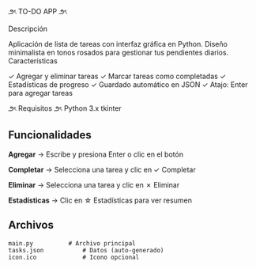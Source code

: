 ౨ৎ TO-DO APP ౨ৎ

Descripción

Aplicación de lista de tareas con interfaz gráfica en Python. Diseño minimalista en tonos rosados para gestionar tus pendientes diarios.
Características

✓ Agregar y eliminar tareas
✓ Marcar tareas como completadas
✓ Estadísticas de progreso
✓ Guardado automático en JSON
✓ Atajo: Enter para agregar tareas

౨ৎ Requisitos ౨ৎ
Python 3.x
tkinter

## Funcionalidades

**Agregar** → Escribe y presiona Enter o clic en el botón

**Completar** → Selecciona una tarea y clic en ✓ Completar

**Eliminar** → Selecciona una tarea y clic en ✗ Eliminar

**Estadísticas** → Clic en ☆ Estadísticas para ver resumen

## Archivos
```
main.py          # Archivo principal
tasks.json           # Datos (auto-generado)
icon.ico             # Icono opcional
